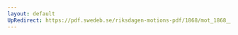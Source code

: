 ```yaml
---
layout: default
UpRedirect: https://pdf.swedeb.se/riksdagen-motions-pdf/1868/mot_1868__ak__00025/mot_1868__ak__00025_001.pdf
---
```

